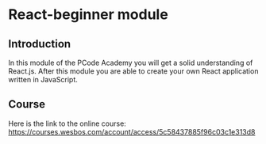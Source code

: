 # React-beginner module

## Introduction
In this module of the PCode Academy you will get a solid understanding of React.js. After this module you are able to create your own React application written in JavaScript.

## Course
Here is the link to the online course: https://courses.wesbos.com/account/access/5c58437885f96c03c1e313d8
